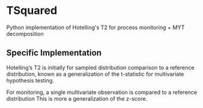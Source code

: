 # TSquared
Python implementation of Hotelling's T2 for process monitoring + MYT decomposition

## Specific Implementation

Hotelling’s T2 is initially for sampled distribution comparison to a reference distribution,
known as a generalization of the t-statistic for multivariate hypothesis testing.

For monitoring, a single multivariate observation is compared to a reference distribution
This is more a generalization of the z-score.


